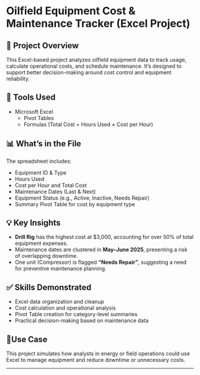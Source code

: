 # Oilfield Equipment Cost & Maintenance Tracker (Excel Project)

## 📁 Project Overview
This Excel-based project analyzes oilfield equipment data to track usage, calculate operational costs, and schedule maintenance. It’s designed to support better decision-making around cost control and equipment reliability.

## 🔧 Tools Used
- Microsoft Excel
  - Pivot Tables
  - Formulas (Total Cost = Hours Used × Cost per Hour)

## 📊 What’s in the File
The spreadsheet includes:
- Equipment ID & Type
- Hours Used
- Cost per Hour and Total Cost
- Maintenance Dates (Last & Next)
- Equipment Status (e.g., Active, Inactive, Needs Repair)
- Summary Pivot Table for cost by equipment type

## 💡 Key Insights
- **Drill Rig** has the highest cost at $3,000, accounting for over 50% of total equipment expenses.
- Maintenance dates are clustered in **May–June 2025**, presenting a risk of overlapping downtime.
- One unit (Compressor) is flagged **“Needs Repair”**, suggesting a need for preventive maintenance planning.

## ✅ Skills Demonstrated
- Excel data organization and cleanup
- Cost calculation and operational analysis
- Pivot Table creation for category-level summaries
- Practical decision-making based on maintenance data

## 📍Use Case
This project simulates how analysts in energy or field operations could use Excel to manage equipment and reduce downtime or unnecessary costs.

---

